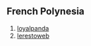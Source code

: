 ## French Polynesia

1. [loyalpanda](http://www.startupranking.com/loyalpanda)
2. [lerestoweb](http://www.startupranking.com/lerestoweb)

